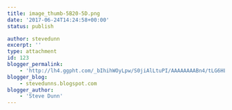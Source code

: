 ```yaml
---
title: image_thumb-5B20-5D.png
date: '2017-06-24T14:24:58+00:00'
status: publish

author: stevedunn
excerpt: ''
type: attachment
id: 123
blogger_permalink:
    - 'http://lh4.ggpht.com/_bIhihWOyLpw/S0jiAlLtuPI/AAAAAAAABn4/tLG6HLaj7aA/image_thumb%5B20%5D.png'
blogger_blog:
    - stevedunns.blogspot.com
blogger_author:
    - 'Steve Dunn'
---
```

<!DOCTYPE html PUBLIC "-//W3C//DTD HTML 4.0 Transitional//EN" "http://www.w3.org/TR/REC-html40/loose.dtd">
<?xml encoding="UTF-8">
